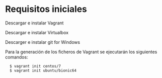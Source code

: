 
# Requisitos iniciales
Descargar e instalar Vagrant

Descargar e instalar Virtualbox

Descarger e instalar git for Windows

Para la generación de los ficheros de Vagrant se ejecutarán los siguientes comandos:

      $ vagrant init centos/7
      $ vagrant init ubuntu/bionic64



